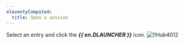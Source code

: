 ```yaml
---
eleventyComputed:
  title: Open a session
---
```

Select an entry and click the ***{{ en.DLAUNCHER }}*** icon.
![!!Hub4012](https://cdnweb.devolutions.net/docs/en/hub/Hub4012.png)
